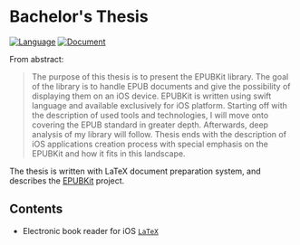 # Bachelor's Thesis
[![Language](https://img.shields.io/badge/Language-PL-red.svg)]()
[![Document](https://img.shields.io/badge/document-LaTeX-green.svg)](https://www.latex-project.org)

From abstract:

> The purpose of this thesis is to present the EPUBKit library. The goal of the library is to handle EPUB documents and give the possibility of displaying them on an iOS device. EPUBKit is written using swift language and available exclusively for iOS platform. Starting off with the description of used tools and technologies, I will move onto covering the EPUB standard in greater depth. Afterwards, deep analysis of my library will follow. Thesis ends with the description of iOS applications creation process with special emphasis on the EPUBKit and how it fits in this landscape.

The thesis is written with LaTeX document preparation system, and describes the [EPUBKit](https://github.com/witekbobrowski/EPUBKit) project.

## Contents

- Electronic book reader for iOS [`LaTeX`](electronic-book-reader-for-ios/)
